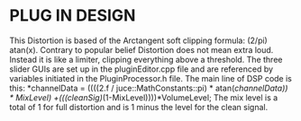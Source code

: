 # PLUG IN DESIGN 
This Distortion is based of the Arctangent soft clipping formula: (2/pi) atan(x). 
Contrary to popular belief Distortion does not mean extra loud. Instead it is like a limiter, clipping everything above a threshold. The three slider GUIs are set up in the pluginEditor.cpp file and are referenced by variables initiated in the PluginProcessor.h file. The main line of DSP code is this:  *channelData = ((((2.f / juce::MathConstants<float>::pi) * atan(*channelData)) * MixLevel) +(((cleanSig)*(1-MixLevel))))*VolumeLevel;
The mix level is a total of 1 for full distortion and is 1 minus the level for the clean signal. 


